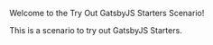 Welcome to the Try Out GatsbyJS Starters Scenario!

This is a scenario to try out GatsbyJS Starters.

